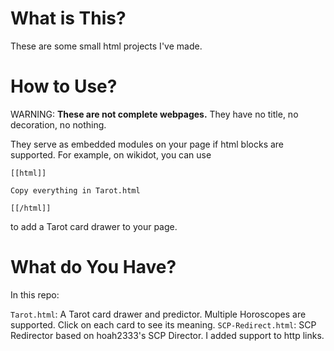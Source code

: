 # What is This?
These are some small html projects I've made.

# How to Use?
WARNING: **These are not complete webpages.** They have no title, no decoration, no nothing.

They serve as embedded modules on your page if html blocks are supported. For example, on wikidot, you can use

```
[[html]]

Copy everything in Tarot.html

[[/html]]
```

to add a Tarot card drawer to your page.

# What do You Have?
In this repo:

`Tarot.html`: A Tarot card drawer and predictor. Multiple Horoscopes are supported. Click on each card to see its meaning.
`SCP-Redirect.html`: SCP Redirector based on hoah2333's SCP Director. I added support to http links.
